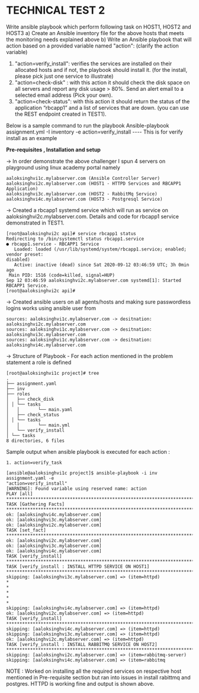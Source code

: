 # TECHNICAL TEST 2

Write ansible playbook which perform following task on HOST1, HOST2 and
HOST3 a) Create an Ansible inventory file for the above hosts that meets the
monitoring needs explained above
b) Write an Ansible playbook that will action based on a provided variable named
"action": (clarify the action variable)
1. "action=verify_install": verifies the services are installed on their allocated hosts and if not, the playbook should install it. (for the install, please pick just one service to illustrate)
2. "action=check-disk" : with this action it should check the disk space on all servers and report any disk usage > 80%. Send an alert email to a selected email address (Pick your own).
3. "action=check-status": with this action it should return the status of the application “rbcapp1” and a list of services that are down. (you can use the REST endpoint created in TEST1).

Below is a sample command to run the playbook 
 Ansible-playbook assignment.yml -I inventory -e action=verify_install ---- This is for verify install as an example

<b>Pre-requisites , Installation and setup</b>

-> In order demonstrate the above challenger I spun 4 servers on playground using linux academy portal namely

```
aaloksinghvi1c.mylabserver.com (Ansible Controller Server)
aaloksinghvi2c.mylabserver.com (HOST1 - HTTPD Services and RBCAPP1 Application)
aaloksinghvi3c.mylabserver.com (HOST2 - RabbitMq Service)
aaloksinghvi4c.mylabserver.com (HOST3 - Postgresql Service)
```
-> Created a rbcapp1 systemd service which will run as service on aaloksinghvi2c.mylabserver.com. Details and code for rbcapp1 service demonstrated in TEST1.

```
[root@aaloksinghvi2c api]# service rbcapp1 status
Redirecting to /bin/systemctl status rbcapp1.service
● rbcapp1.service - RBCAPP1 Service
   Loaded: loaded (/usr/lib/systemd/system/rbcapp1.service; enabled; vendor preset:
disabled)
   Active: inactive (dead) since Sat 2020-09-12 03:46:59 UTC; 3h 0min ago
 Main PID: 1516 (code=killed, signal=HUP)
Sep 12 03:46:59 aaloksinghvi2c.mylabserver.com systemd[1]: Started RBCAPP1 Service.
[root@aaloksinghvi2c api]#
```

-> Created ansible users on all agents/hosts and making sure passwordless logins works using ansible user from
```
sources: aaloksinghvi1c.mylabserver.com -> desitnation: aaloksinghvi2c.mylabserver.com
sources: aaloksinghvi1c.mylabserver.com -> desitnation: aaloksinghvi3c.mylabserver.com
sources: aaloksinghvi1c.mylabserver.com -> desitnation: aaloksinghvi4c.mylabserver.com
```
-> Structure of Playbook -  For each action mentioned in the problem statement a role is defined
```
[root@aaloksinghvi1c project]# tree
.
├── assignment.yaml
├── inv
├── roles
│   ├── check_disk
│ │ └── tasks
│   │       └── main.yaml
│   ├── check_status
│ │ └── tasks
│   │       └── main.yml
│   └── verify_install
│ └── tasks
8 directories, 6 files
```
Sample output when ansible playbook is executed for each action :

```
1. action=verify_task

[ansible@aaloksinghvi1c project]$ ansible-playbook -i inv assignment.yaml -e
"action=verify_install"
[WARNING]: Found variable using reserved name: action
PLAY [all]
***************************************************************************************
TASK [Gathering Facts]
***************************************************************************************
ok: [aaloksinghvi4c.mylabserver.com]
ok: [aaloksinghvi3c.mylabserver.com]
ok: [aaloksinghvi2c.mylabserver.com]
TASK [set_fact]
***************************************************************************************
ok: [aaloksinghvi2c.mylabserver.com]
ok: [aaloksinghvi3c.mylabserver.com]
ok: [aaloksinghvi4c.mylabserver.com]
TASK [verify_install]
***************************************************************************************
TASK [verify_install : INSTALL HTTPD SERVICE ON HOST1]
***************************************************************************************
skipping: [aaloksinghvi3c.mylabserver.com] => (item=httpd)
*
*
*
*
*
skipping: [aaloksinghvi4c.mylabserver.com] => (item=httpd)
ok: [aaloksinghvi2c.mylabserver.com] => (item=httpd)
TASK [verify_install]
***************************************************************************************
skipping: [aaloksinghvi4c.mylabserver.com] => (item=httpd)
skipping: [aaloksinghvi3c.mylabserver.com] => (item=httpd)
ok: [aaloksinghvi2c.mylabserver.com] => (item=httpd)
TASK [verify_install : INSTALL RABBITMQ SERVICE ON HOST2]
***************************************************************************************
skipping: [aaloksinghvi2c.mylabserver.com] => (item=rabbitmq-server)
skipping: [aaloksinghvi4c.mylabserver.com] => (item=rabbitmq
```
NOTE : Worked on installing all the required services on respective host mentioned in
Pre-requisite section but ran into issues in install rabittmq and postgres. HTTPD is
working fine and output is shown above.
